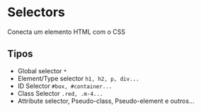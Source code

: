 # Selectors

Conecta um elemento HTML com o CSS

## Tipos

* Global selector `*`
* Element/Type selector `h1, h2, p, div...`
* ID Selector `#box, #container...`
* Class Selector `.red, .m-4...`
* Attribute selector, Pseudo-class, Pseudo-element e outros...
